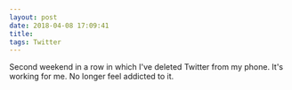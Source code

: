 ```yaml
---
layout: post
date: 2018-04-08 17:09:41
title: 
tags: Twitter
---
```


Second weekend in a row in which I've deleted Twitter from my phone. It's working for me. No longer feel addicted to it.
